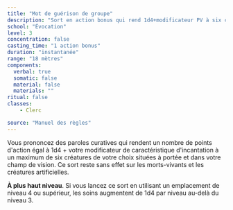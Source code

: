 ```yaml
---
title: "Mot de guérison de groupe"
description: "Sort en action bonus qui rend 1d4+modificateur PV à six cibles."
school: "Évocation"
level: 3
concentration: false
casting_time: "1 action bonus"
duration: "instantanée"
range: "18 mètres"
components:
  verbal: true
  somatic: false
  material: false
  materials: ""
ritual: false
classes:
    - Clerc

source: "Manuel des règles"
---
```

Vous prononcez des paroles curatives qui rendent un nombre de points d'action égal à 1d4 + votre modificateur de caractéristique d'incantation à un maximum de six créatures de votre choix situées à portée et dans votre champ de vision. Ce sort reste sans effet sur les morts-vivants et les créatures artificielles.

**À plus haut niveau**. Si vous lancez ce sort en utilisant un emplacement de niveau 4 ou supérieur, les soins augmentent de 1d4 par niveau au-delà du niveau 3.
